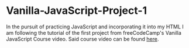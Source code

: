 # Vanilla-JavaScript-Project-1

In the pursuit of practicing JavaScript and incorporating it into my HTML I am following the tutorial of the first 
project from freeCodeCamp's Vanilla JavaScript Course video. Said course video can be found [here](https://www.youtube.com/watch?v=3PHXvlpOkf4&t=441s&ab_channel=freeCodeCamp.org).
